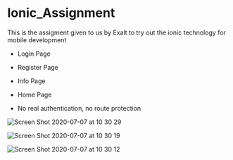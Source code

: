 # Ionic_Assignment

This is the assigment given to us by Exalt to try out the ionic technology for mobile development 

- Login Page
- Register Page
- Info Page
- Home Page

- No real authentication, no route protection 


![Screen Shot 2020-07-07 at 10 30 29](https://user-images.githubusercontent.com/46823438/86738346-add24c80-c03d-11ea-8251-d9d99edc2a3e.png)


![Screen Shot 2020-07-07 at 10 30 19](https://user-images.githubusercontent.com/46823438/86738374-b32f9700-c03d-11ea-9e32-e4553d9b64d9.png)



![Screen Shot 2020-07-07 at 10 30 12](https://user-images.githubusercontent.com/46823438/86738411-baef3b80-c03d-11ea-9c29-37cc09ed7ef0.png)

